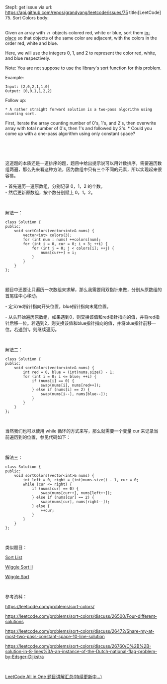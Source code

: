 Step1: get issue via url: https://api.github.com/repos/grandyang/leetcode/issues/75 
 title:[LeetCode] 75. Sort Colors 
 body:  
  

Given an array with  _n_  objects colored red, white or blue, sort them [in-place](https://en.wikipedia.org/wiki/In-place_algorithm) so that objects of the same color are adjacent, with the colors in the order red, white and blue.

Here, we will use the integers 0, 1, and 2 to represent the color red, white, and blue respectively.

Note: You are not suppose to use the library's sort function for this problem.

Example:
    
    
    Input: [2,0,2,1,1,0]
    Output: [0,0,1,1,2,2]

Follow up:

    * A rather straight forward solution is a two-pass algorithm using counting sort.  
First, iterate the array counting number of 0's, 1's, and 2's, then overwrite array with total number of 0's, then 1's and followed by 2's.
    * Could you come up with a one-pass algorithm using only constant space?



 

 

这道题的本质还是一道排序的题，题目中给出提示说可以用计数排序，需要遍历数组两遍，那么先来看这种方法，因为数组中只有三个不同的元素，所以实现起来很容易。

\- 首先遍历一遍原数组，分别记录 0，1，2 的个数。  
\- 然后更新原数组，按个数分别赋上 0，1，2。

 

解法一：
    
    
    class Solution {
    public:
        void sortColors(vector<int>& nums) {
            vector<int> colors(3);
            for (int num : nums) ++colors[num];
            for (int i = 0, cur = 0; i < 3; ++i) {
                for (int j = 0; j < colors[i]; ++j) {
                    nums[cur++] = i;
                }
            }
        }
    };

 

题目中还要让只遍历一次数组来求解，那么我需要用双指针来做，分别从原数组的首尾往中心移动。

\- 定义red指针指向开头位置，blue指针指向末尾位置。

\- 从头开始遍历原数组，如果遇到0，则交换该值和red指针指向的值，并将red指针后移一位。若遇到2，则交换该值和blue指针指向的值，并将blue指针前移一位。若遇到1，则继续遍历。

 

解法二：
    
    
    class Solution {
    public:
        void sortColors(vector<int>& nums) {
            int red = 0, blue = (int)nums.size() - 1;
            for (int i = 0; i <= blue; ++i) {
                if (nums[i] == 0) {
                    swap(nums[i], nums[red++]);
                } else if (nums[i] == 2) {
                    swap(nums[i--], nums[blue--]);
                } 
            }
        }
    };

 

当然我们也可以使用 while 循环的方式来写，那么就需要一个变量 cur 来记录当前遍历到的位置，参见代码如下：

 

解法三：
    
    
    class Solution {
    public:
        void sortColors(vector<int>& nums) {
            int left = 0, right = (int)nums.size() - 1, cur = 0;
            while (cur <= right) {
                if (nums[cur] == 0) {
                    swap(nums[cur++], nums[left++]);
                } else if (nums[cur] == 2) {
                    swap(nums[cur], nums[right--]);
                } else {
                    ++cur;
                }
            }
        }
    };

 

类似题目：

[Sort List](http://www.cnblogs.com/grandyang/p/4249905.html)

[Wiggle Sort II](http://www.cnblogs.com/grandyang/p/5139057.html)

[Wiggle Sort](http://www.cnblogs.com/grandyang/p/5177285.html)

 

参考资料：

<https://leetcode.com/problems/sort-colors/>

<https://leetcode.com/problems/sort-colors/discuss/26500/Four-different-solutions>

<https://leetcode.com/problems/sort-colors/discuss/26472/Share-my-at-most-two-pass-constant-space-10-line-solution>

<https://leetcode.com/problems/sort-colors/discuss/26760/C%2B%2B-solution-in-8-lines%3A-an-instance-of-the-Dutch-national-flag-problem-by-Edsger-Dijkstra>

 

[LeetCode All in One 题目讲解汇总(持续更新中...)](http://www.cnblogs.com/grandyang/p/4606334.html)
